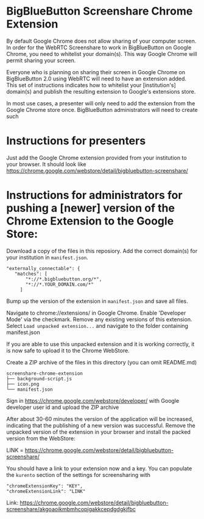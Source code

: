 # BigBlueButton Screenshare Chrome Extension

By default Google Chrome does not allow sharing of your computer screen. In order for the WebRTC Screenshare to work in BigBlueButton on Google Chrome, you need to whitelist your domain(s). This way Google Chrome will permit sharing your screen.

Everyone who is planning on sharing their screen in Google Chrome on BigBlueButton 2.0 using WebRTC will need to have an extension added. This set of instructions indicates how to whitelist your [institution's] domain(s) and publish the resulting extension to Google's extensions store.

In most use cases, a presenter will only need to add the extension from the Google Chrome store once.
BigBlueButton administrators will need to create such 

# Instructions for presenters

Just add the Google Chrome extension provided from your institution to your browser. It should look like 
https://chrome.google.com/webstore/detail/bigbluebutton-screenshare/<some unique identifier>

# Instructions for administrators for pushing a [newer] version of the Chrome Extension to the Google Store:

Download a copy of the files in this reposiory. Add the correct domain(s) for your institution in `manifest.json`.

```
"externally_connectable": {
   "matches": [
       "*://*.bigbluebutton.org/*",
       "*://*.YOUR_DOMAIN.com/*"
     ]
````

Bump up the version of the extension in `manifest.json` and save all files.

Navigate to chrome://extensions/ in Google Chrome. Enable 'Developer Mode' via the checkmark. Remove any existing versions of this extension. Select `Load unpacked extension...` and navigate to the folder containing manifest.json

If you are able to use this unpacked extension and it is working correctly, it is now safe to upload it to the Chrome WebStore.

Create a ZIP archive of the files in this directory (you can omit README.md)

```
screenshare-chrome-extension
├── background-script.js
├── icon.png
└── manifest.json
```


Sign in https://chrome.google.com/webstore/developer/ with Google developer user id
and upload the ZIP archive

After about 30-60 minutes the version of the application will be increased, indicating that the publishing of a new version was successful. Remove the unpacked version of the extension in your browser and install the packed version from the WebStore:

LINK = https://chrome.google.com/webstore/detail/bigbluebutton-screenshare/<KEY>

You should have a link to your extension now and a key.
You can populate the `kurento` section of the settings for screensharing with

```
"chromeExtensionKey": "KEY",
"chromeExtensionLink": "LINK"
```

Link:
https://chrome.google.com/webstore/detail/bigbluebutton-screenshare/akgoaoikmbmhcopjgakkcepdgdgkjfbc

